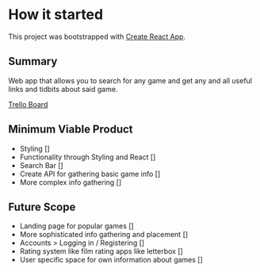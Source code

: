 # How it started

This project was bootstrapped with [Create React App](https://github.com/facebook/create-react-app).

## Summary

Web app that allows you to search for any game and get any and all useful links and tidbits about said game.

[Trello Board](https://trello.com/b/8y0gPPxE/game-search)

## Minimum Viable Product

- Styling []
- Functionality through Styling and React []
- Search Bar []
- Create API for gathering basic game info []
- More complex info gathering []


## Future Scope

- Landing page for popular games []
- More sophisticated info gathering and placement []
- Accounts > Logging in / Registering []
- Rating system like film rating apps like letterbox []
- User specific space for own information about games []

